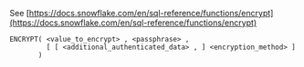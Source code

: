 See [https://docs.snowflake.com/en/sql-reference/functions/encrypt](https://docs.snowflake.com/en/sql-reference/functions/encrypt)
```
ENCRYPT( <value_to_encrypt> , <passphrase> ,
         [ [ <additional_authenticated_data> , ] <encryption_method> ]
       )
```
